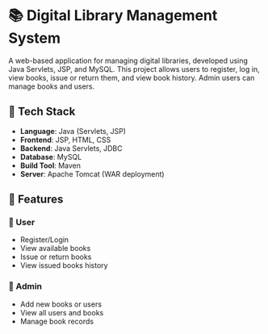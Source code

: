 # 📚 Digital Library Management System

A web-based application for managing digital libraries, developed using Java Servlets, JSP, and MySQL. This project allows users to register, log in, view books, issue or return them, and view book history. Admin users can manage books and users.

## 🔧 Tech Stack

- **Language**: Java (Servlets, JSP)
- **Frontend**: JSP, HTML, CSS
- **Backend**: Java Servlets, JDBC
- **Database**: MySQL
- **Build Tool**: Maven
- **Server**: Apache Tomcat (WAR deployment)

## 🧩 Features

### 👤 User
- Register/Login
- View available books
- Issue or return books
- View issued books history

### 🔐 Admin
- Add new books or users
- View all users and books
- Manage book records

